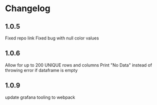 # Changelog

## 1.0.5
Fixed repo link
Fixed bug with null color values

## 1.0.6
Allow for up to 200 UNIQUE rows and columns
Print "No Data" instead of throwing error if dataframe is empty
## 1.0.9
update grafana tooling to webpack
